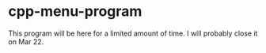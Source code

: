 # cpp-menu-program

This program will be here for a limited amount of time. I will probably close it on Mar 22. 
